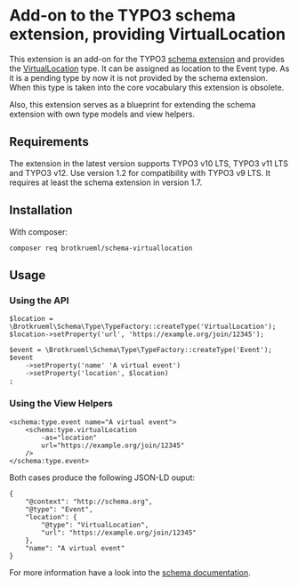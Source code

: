 # Add-on to the TYPO3 schema extension, providing VirtualLocation

This extension is an add-on for the TYPO3
[schema extension](https://github.com/brotkrueml/schema) and provides the
[VirtualLocation](https://schema.org/VirtualLocation) type. It can be assigned
as location to the Event type. As it is a pending type by now it is not provided
by the schema extension. When this type is taken into the core vocabulary this
extension is obsolete.

Also, this extension serves as a blueprint for extending the schema extension
with own type models and view helpers.

## Requirements

The extension in the latest version supports TYPO3 v10 LTS, TYPO3 v11 LTS and
TYPO3 v12. Use version 1.2 for compatibility with TYPO3 v9 LTS. It requires at
least the schema extension in version 1.7.

## Installation

With composer:

    composer req brotkrueml/schema-virtuallocation

## Usage

### Using the API

    $location = \Brotkrueml\Schema\Type\TypeFactory::createType('VirtualLocation');
    $location->setProperty('url', 'https://example.org/join/12345');

    $event = \Brotkrueml\Schema\Type\TypeFactory::createType('Event');
    $event
        ->setProperty('name' 'A virtual event')
        ->setProperty('location', $location)
    ;

### Using the View Helpers

    <schema:type.event name="A virtual event">
        <schema:type.virtualLocation
            -as="location"
            url="https://example.org/join/12345"
        />
    </schema:type.event>

Both cases produce the following JSON-LD ouput:

    {
        "@context": "http://schema.org",
        "@type": "Event",
        "location": {
            "@type": "VirtualLocation",
            "url": "https://example.org/join/12345"
        },
        "name": "A virtual event"
    }

For more information have a look into the
[schema documentation](https://docs.typo3.org/p/brotkrueml/schema/main/en-us/).
